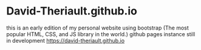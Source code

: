 # David-Theriault.github.io
this is an early edition of my personal website using bootstrap (The most popular HTML, CSS, and JS library in the world.)
github pages instance still in development
<a>https://david-theriault.github.io</a>
